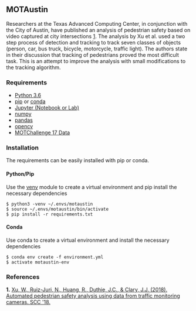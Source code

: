 ## MOTAustin

Researchers at the Texas Advanced Computing Center, in conjunction with the City of Austin, have published an analysis of pedestrian safety based on video captured at city intersections [1](#austin). The analysis by Xu et al. used a two step process of detection and tracking to track seven classes of objects (person, car, bus truck, bicycle, motorcycle, traffic light). The authors state in their discussion that tracking of pedestrians proved the most difficult task. This is an attempt to improve the analysis with small modifications to the tracking algorithm.

### Requirements

* [Python 3.6](https://wiki.python.org/moin/BeginnersGuide/Download)
* [pip](https://pip.pypa.io/en/stable/installing/) or [conda](https://docs.conda.io/projects/conda/en/latest/user-guide/install/)
* [Jupyter (Notebook or Lab)](https://jupyter.org/install)
* [numpy](https://numpy.org/)
* [pandas](https://pandas.pydata.org/)
* [opencv](https://opencv.org/)
* [MOTChallenge 17 Data](https://motchallenge.net/data/MOT17/)

### Installation

The requirements can be easily installed with pip or conda.

#### Python/Pip
Use the [venv](https://docs.python.org/3/library/venv.html) module to create a virtual environment and pip install the necessary dependencies

```
$ python3 -venv ~/.envs/motaustin
$ source ~/.envs/motaustin/bin/activate
$ pip install -r requirements.txt
```

#### Conda
Use conda to create a virtual environment and install the necessary dependencies

```
$ conda env create -f environment.yml
$ activate motaustin-env
```

### References

<b id="austin">1.</b> [Xu, W., Ruiz-Juri, N., Huang, R., Duthie, J.C., & Clary, J.J. (2018). Automated pedestrian safety analysis using data from traffic monitoring cameras. SCC '18.](https://dl.acm.org/doi/10.1145/3236461.3241972)